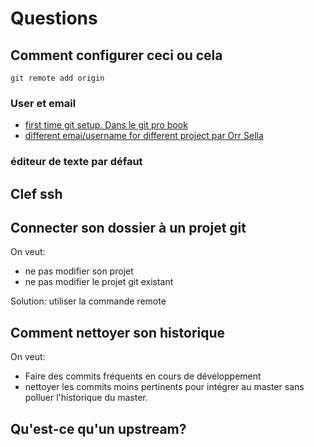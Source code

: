 # Questions
## Comment configurer ceci ou cela



```
git remote add origin
```

### User et email
  - [first time git setup. Dans le  git pro book](https://git-scm.com/book/en/v2/Getting-Started-First-Time-Git-Setup)
  - [different emai/username for different project par Orr Sella ](https://orrsella.com/2013/08/10/git-using-different-user-emails-for-different-repositories/)

### éditeur de texte par défaut

## Clef ssh

## Connecter son dossier à un projet git

On veut:
  - ne pas modifier son projet
  - ne pas modifier le projet git existant  

Solution: utiliser la commande remote

## Comment nettoyer son historique

On veut:

  - Faire des commits fréquents en cours de développement
  - nettoyer les commits moins pertinents pour intégrer au master sans polluer l'historique du master.

## Qu'est-ce qu'un upstream?
